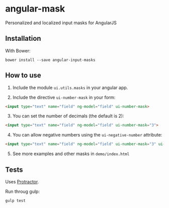 angular-mask
============

Personalized and localized input masks for AngularJS

Installation
------------

With Bower:

```
bower install --save angular-input-masks
```

How to use
----------

1. Include the module ```ui.utils.masks``` in your angular app.

2. Include the directive ```ui-number-mask``` in your form:

```html
<input type="text" name="field" ng-model="field" ui-number-mask>
```

3. You can set the number of decimals (the default is 2):

```html
<input type="text" name="field" ng-model="field" ui-number-mask="3">
```

4. You can allow negative numbers using the ```ui-negative-number``` attribute:

```html
<input type="text" name="field" ng-model="field" ui-number-mask="3" ui-negative-number>
```

5. See more examples and other masks in ```demo/index.html```

Tests
-----

Uses [Protractor](https://github.com/angular/protractor).

Run throug gulp:

```
gulp test
```
